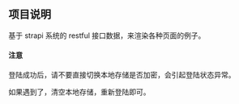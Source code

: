 ## 项目说明

基于 strapi 系统的 restful 接口数据，来渲染各种页面的例子。

#### 注意

登陆成功后，请不要直接切换本地存储是否加密，会引起登陆状态异常。

如果遇到了，清空本地存储，重新登陆即可。
